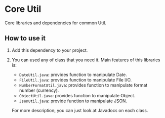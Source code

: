 # Core Util
Core libraries and dependencies for common Util.

## How to use it
1. Add this dependency to your project.
2. You can used any of class that you need it. Main features of this libraries is:
   - `DateUtil.java`: provides function to manipulate Date.
   - `FileUtil.java`: provides function to manipulate File I/O.
   - `NumberFormatUtil.java`: provides function to manipulate format number (currency).
   - `ObjectUtil.java`: provides function to manipulate Object.
   - `JsonUtil.java`: provide function to manipulate JSON.

   For more description, you can just look at Javadocs on each class.
